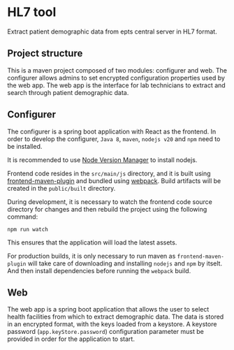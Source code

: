# HL7 tool
Extract patient demographic data from epts central server in HL7 format.

## Project structure
This is a maven project composed of two modules: configurer and web.
The configurer allows admins to set encrypted configuration properties used by the web app.
The web app is the interface for lab technicians to extract and search through patient demographic data.

## Configurer
The configurer is a spring boot application with React as the frontend.
In order to develop the configurer, `Java 8`, `maven`, `nodejs v20` and `npm` need to be installed.

It is recommended to use [Node Version Manager](https://github.com/nvm-sh/nvm) to install nodejs.

Frontend code resides in the `src/main/js` directory, and it is built using [frontend-maven-plugin](https://github.com/eirslett/frontend-maven-plugin) and bundled using [webpack](https://webpack.js.org/concepts). Build artifacts will be created in the `public/built` directory.

During development, it is necessary to watch the frontend code source directory for changes and then rebuild the project using the following command:

```
npm run watch
```
This ensures that the application will load the latest assets.

For production builds, it is only necessary to run maven as `frontend-maven-plugin` will take care of downloading and installing `nodejs` and `npm` by itselt. And then install dependencies before running the `webpack` build.

## Web
The web app is a spring boot application that allows the user to select health facilities from which to extract demographic data.
The data is stored in an encrypted format, with the keys loaded from a keystore.
A keystore password (`app.keyStore.password`) configuration parameter must be provided in order for the application to start.
